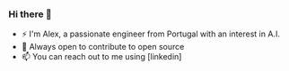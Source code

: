 ### Hi there 👋

- ⚡ I'm Alex, a passionate engineer from Portugal with an interest in A.I.
- 💬 Always open to contribute to open source
- 📫 You can reach out to me using [linkedin]

<!--![](https://github-readme-stats.vercel.app/api?username=alexpaiva&theme=dark&hide_border=false&include_all_commits=false&count_private=false)


**AlexPaiva/AlexPaiva** is a ✨ _special_ ✨ repository because its `README.md` (this file) appears on your GitHub profile.

Here are some ideas to get you started:

- 🔭 I’m currently working on ...
- 🌱 I’m currently learning ...
- 👯 I’m looking to collaborate on ...
- 🤔 I’m looking for help with ...
- 💬 Ask me about ...
- 📫 How to reach me: ...
- 😄 Pronouns: ...
- ⚡ Fun fact: ...
-->
